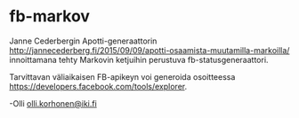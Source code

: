 # fb-markov

Janne Cederbergin Apotti-generaattorin http://jannecederberg.fi/2015/09/09/apotti-osaamista-muutamilla-markoilla/ innoittamana tehty Markovin ketjuihin perustuva fb-statusgeneraattori.

Tarvittavan väliaikaisen FB-apikeyn voi generoida osoitteessa https://developers.facebook.com/tools/explorer.

-Olli
olli.korhonen@iki.fi
